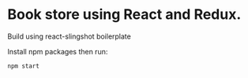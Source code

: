 # Book store using React and Redux.

Build using react-slingshot boilerplate

Install npm packages then run:
```bash
npm start
```